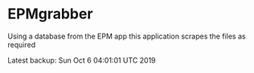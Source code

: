 # EPMgrabber
Using a database from the EPM app this application scrapes the files as required


Latest backup: Sun Oct 6 04:01:01 UTC 2019
